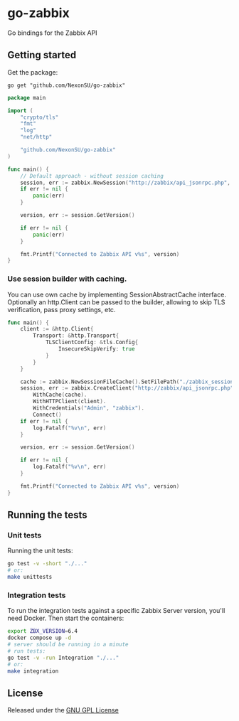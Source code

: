 # go-zabbix

Go bindings for the Zabbix API

## Getting started

Get the package:

```
go get "github.com/NexonSU/go-zabbix"
```

```go
package main

import (
	"crypto/tls"
	"fmt"
	"log"
	"net/http"

	"github.com/NexonSU/go-zabbix"
)

func main() {
	// Default approach - without session caching
	session, err := zabbix.NewSession("http://zabbix/api_jsonrpc.php", "Admin", "zabbix")
	if err != nil {
		panic(err)
	}

	version, err := session.GetVersion()

	if err != nil {
		panic(err)
	}

	fmt.Printf("Connected to Zabbix API v%s", version)
}
```

### Use session builder with caching.

You can use own cache by implementing SessionAbstractCache interface.
Optionally an http.Client can be passed to the builder, allowing to skip TLS verification, pass proxy settings, etc.

```go
func main() {
	client := &http.Client{
		Transport: &http.Transport{
			TLSClientConfig: &tls.Config{
				InsecureSkipVerify: true
			}
		}
	}

	cache := zabbix.NewSessionFileCache().SetFilePath("./zabbix_session")
	session, err := zabbix.CreateClient("http://zabbix/api_jsonrpc.php").
		WithCache(cache).
		WithHTTPClient(client).
		WithCredentials("Admin", "zabbix").
		Connect()
	if err != nil {
		log.Fatalf("%v\n", err)
	}

	version, err := session.GetVersion()

	if err != nil {
		log.Fatalf("%v\n", err)
	}

	fmt.Printf("Connected to Zabbix API v%s", version)
}
```

## Running the tests

### Unit tests
Running the unit tests:

```bash
go test -v -short "./..."
# or:
make unittests
```

### Integration tests

To run the integration tests against a specific Zabbix Server version, you'll need Docker. Then start the containers:

```bash
export ZBX_VERSION=6.4
docker compose up -d
# server should be running in a minute
# run tests:
go test -v -run Integration "./..."
# or:
make integration
```

## License

Released under the [GNU GPL License](https://github.com/NexonSU/go-zabbix?tab=GPL-2.0-1-ov-file)
